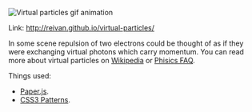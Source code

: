 ![Virtual particles gif animation](http://i.imgur.com/KLCDOks.gif "Virtual particles")

Link: http://reivan.github.io/virtual-particles/

In some scene repulsion of two electrons could be thought of as if they were exchanging virtual photons which carry momentum. You can read more about virtual particles on [Wikipedia](https://en.wikipedia.org/wiki/Virtual_particle) or [Phisics FAQ](http://math.ucr.edu/home/baez/physics/Quantum/virtual_particles.html).

Things used:

- [Paper.js](http://paperjs.org/).
- [CSS3 Patterns](http://lea.verou.me/css3patterns/).
